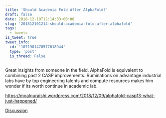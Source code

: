 ```yaml
---
title: 'Should Academia Fold After AlphaFold?'
draft: false
date: 2018-12-10T12:14:33+00:00
slug: '201812101214-should-academia-fold-after-alphafold'
tags:
  - tweets
is_tweet: true
tweet_info:
  id: '1071981470577618944'
  type: 'post'
  is_thread: False
---
```




Great insights from someone in the field. AlphaFold is equivalent to combining past 2 CASP improvements. Ruminations on advantage industrial labs have by top engineering talents and compute resources makes him wonder if its worth continue in academic lab.

<https://moalquraishi.wordpress.com/2018/12/09/alphafold-casp13-what-just-happened/>

[Discussion](https://x.com/sytelus/status/1071981470577618944)
